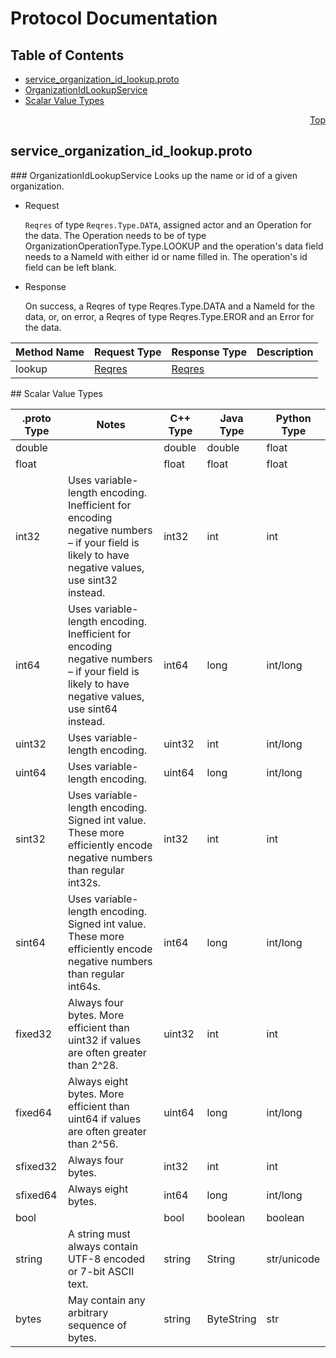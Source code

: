 # Protocol Documentation
<a name="top"/>

## Table of Contents
* [service_organization_id_lookup.proto](#service_organization_id_lookup.proto)
 * [OrganizationIdLookupService](#gittish.protocol.OrganizationIdLookupService)
* [Scalar Value Types](#scalar-value-types)

<a name="service_organization_id_lookup.proto"/>
<p align="right"><a href="#top">Top</a></p>

## service_organization_id_lookup.proto






<a name="gittish.protocol.OrganizationIdLookupService"/>
### OrganizationIdLookupService
Looks up the name or id of a given organization.

* Request

  `Reqres` of type `Reqres.Type.DATA`, assigned actor and an Operation for the data.
  The Operation needs to be of type OrganizationOperationType.Type.LOOKUP and
  the operation's data field needs to a NameId with either id or name filled in.
  The operation's id field can be left blank.

* Response

  On success, a Reqres of type Reqres.Type.DATA and a NameId for the data, or,
  on error, a Reqres of type Reqres.Type.EROR and an Error for the data.

| Method Name | Request Type | Response Type | Description |
| ----------- | ------------ | ------------- | ------------|
| lookup | [Reqres](#gittish.protocol.Reqres) | [Reqres](#gittish.protocol.Reqres) |  |



<a name="scalar-value-types"/>
## Scalar Value Types

| .proto Type | Notes | C++ Type | Java Type | Python Type |
| ----------- | ----- | -------- | --------- | ----------- |
| <a name="double"/> double |  | double | double | float |
| <a name="float"/> float |  | float | float | float |
| <a name="int32"/> int32 | Uses variable-length encoding. Inefficient for encoding negative numbers – if your field is likely to have negative values, use sint32 instead. | int32 | int | int |
| <a name="int64"/> int64 | Uses variable-length encoding. Inefficient for encoding negative numbers – if your field is likely to have negative values, use sint64 instead. | int64 | long | int/long |
| <a name="uint32"/> uint32 | Uses variable-length encoding. | uint32 | int | int/long |
| <a name="uint64"/> uint64 | Uses variable-length encoding. | uint64 | long | int/long |
| <a name="sint32"/> sint32 | Uses variable-length encoding. Signed int value. These more efficiently encode negative numbers than regular int32s. | int32 | int | int |
| <a name="sint64"/> sint64 | Uses variable-length encoding. Signed int value. These more efficiently encode negative numbers than regular int64s. | int64 | long | int/long |
| <a name="fixed32"/> fixed32 | Always four bytes. More efficient than uint32 if values are often greater than 2^28. | uint32 | int | int |
| <a name="fixed64"/> fixed64 | Always eight bytes. More efficient than uint64 if values are often greater than 2^56. | uint64 | long | int/long |
| <a name="sfixed32"/> sfixed32 | Always four bytes. | int32 | int | int |
| <a name="sfixed64"/> sfixed64 | Always eight bytes. | int64 | long | int/long |
| <a name="bool"/> bool |  | bool | boolean | boolean |
| <a name="string"/> string | A string must always contain UTF-8 encoded or 7-bit ASCII text. | string | String | str/unicode |
| <a name="bytes"/> bytes | May contain any arbitrary sequence of bytes. | string | ByteString | str |
